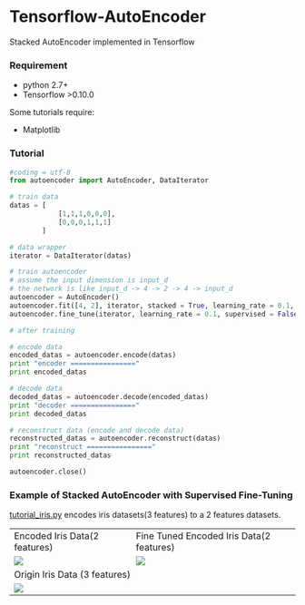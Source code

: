 # Tensorflow-AutoEncoder
Stacked AutoEncoder implemented in Tensorflow

### Requirement

+ python 2.7+
+ Tensorflow >0.10.0 

Some tutorials require:

+ Matplotlib


### Tutorial

```python
#coding = utf-8
from autoencoder import AutoEncoder, DataIterator

# train data
datas = [
            [1,1,1,0,0,0],
            [0,0,0,1,1,1]
        ]

# data wrapper
iterator = DataIterator(datas)

# train autoencoder
# assume the input dimension is input_d
# the network is like input_d -> 4 -> 2 -> 4 -> input_d
autoencoder = AutoEncoder()
autoencoder.fit([4, 2], iterator, stacked = True, learning_rate = 0.1, max_epoch = 5000)
autoencoder.fine_tune(iterator, learning_rate = 0.1, supervised = False)

# after training

# encode data
encoded_datas = autoencoder.encode(datas)
print "encoder ================"
print encoded_datas 

# decode data
decoded_datas = autoencoder.decode(encoded_datas)
print "decoder ================"
print decoded_datas

# reconstruct data (encode and decode data)
reconstructed_datas = autoencoder.reconstruct(datas)
print "reconstruct ================"
print reconstructed_datas

autoencoder.close()
```

### Example of Stacked AutoEncoder with Supervised Fine-Tuning

[tutorial_iris.py](https://github.com/CrawlScript/Tensorflow-AutoEncoder/blob/master/tutorial_iris.py) encodes iris datasets(3 features) to a 2 features datasets.

<table>
<tr>
<td>Encoded Iris Data(2 features)</td>
<td>Fine Tuned Encoded Iris Data(2 features)</td>
</tr>
<tr>
<td><img src="https://raw.githubusercontent.com/CrawlScript/Tensorflow-AutoEncoder/master/tutorial_datasets/iris/imgs/encoded_iris_data.png"></img></td>
<td><img src="https://raw.githubusercontent.com/CrawlScript/Tensorflow-AutoEncoder/master/tutorial_datasets/iris/imgs/tuned_encoded_iris_data.png"></img></td>
</tr>

<tr>
<td colspan="2">Origin Iris Data (3 features)</td>
</tr>
<tr>
<td colspan="2"><img src="https://raw.githubusercontent.com/CrawlScript/Tensorflow-AutoEncoder/master/tutorial_datasets/iris/imgs/origin_iris_data.png"></img></td>
</tr>

</table>

